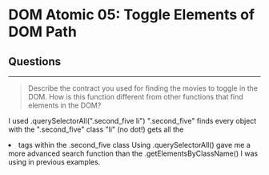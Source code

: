 # DOM Atomic 05: Toggle Elements of DOM Path

## Questions

---

> Describe the contract you used for finding the movies to toggle in the DOM. How is this function different from other functions that find elements in the DOM?

I used .querySelectorAll(".second_five li") 
".second_five" finds every object with the ".second_five" class
"li" (no dot!) gets all the <li> tags within the .second_five class
Using .querySelectorAll() gave me a more advanced search function than the 
.getElementsByClassName() I was using in previous examples.